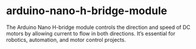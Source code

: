 # arduino-nano-h-bridge-module
The Arduino Nano H-bridge module controls the direction and speed of DC motors by allowing current to flow in both directions. It’s essential for robotics, automation, and motor control projects.
